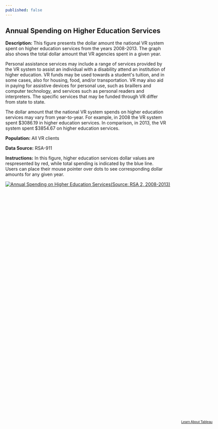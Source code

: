 ```yaml
---
published: false
---
```


## Annual Spending on Higher Education Services

**Description:** This figure presents the dollar amount the national VR system spent on higher education services from the years 2008-2013. The graph also shows the total dollar amount that VR agencies spent in a given year.   

Personal assistance services may include a range of services provided by the VR system to assist an individual with a disability attend an institution of higher education. VR funds may be used towards a student's tuition, and in some cases, also for housing, food, and/or transportation. VR may also aid in paying for assistive devices for personal use, such as braillers and computer technology, and services such as personal readers and interpreters. The specific services that may be funded through VR differ from state to state. 

The dollar amount that the national VR system spends on higher education services may vary from year-to-year. For example, in 2008 the VR system spent $3086.19 in higher education services. In comparison, in 2013, the VR system spent $3854.67 on higher education services. 

**Population:** All VR clients 

**Data Source:** RSA-911

**Instructions:** In this figure, higher education services dollar values are respresented by red, while total spending is indicated by the blue line. Users can place their mouse pointer over dots to see corresponding dollar amounts for any given year. 

<script type='text/javascript' src='https://public.tableausoftware.com/javascripts/api/viz_v1.js'></script><div class='tableauPlaceholder' style='width: 654px; height: 744px;'><noscript><a href='#'><img alt='Annual Spending on Higher Education Services(Source: RSA 2, 2008-2013) ' src='https:&#47;&#47;publicrevizit.tableausoftware.com&#47;static&#47;images&#47;W3&#47;W38R47K22&#47;1_rss.png' style='border: none' /></a></noscript><object class='tableauViz' width='654' height='744' style='display:none;'><param name='host_url' value='https%3A%2F%2Fpublic.tableausoftware.com%2F' /> <param name='path' value='shared&#47;W38R47K22' /> <param name='toolbar' value='yes' /><param name='static_image' value='https:&#47;&#47;publicrevizit.tableausoftware.com&#47;static&#47;images&#47;W3&#47;W38R47K22&#47;1.png' /> <param name='animate_transition' value='yes' /><param name='display_static_image' value='yes' /><param name='display_spinner' value='yes' /><param name='display_overlay' value='yes' /><param name='display_count' value='yes' /><param name='showVizHome' value='no' /><param name='showTabs' value='y' /></object></div><div style='width:654px;height:22px;padding:0px 10px 0px 0px;color:black;font:normal 8pt verdana,helvetica,arial,sans-serif;'><div style='float:right; padding-right:8px;'><a href='http://www.tableausoftware.com/public/about-tableau-products?ref=https://public.tableausoftware.com/shared/W38R47K22' target='_blank'>Learn About Tableau</a></div></div>

